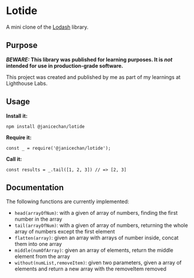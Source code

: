 # Lotide

A mini clone of the [Lodash](https://lodash.com) library.

## Purpose

**_BEWARE:_ This library was published for learning purposes. It is _not_ intended for use in production-grade software.**

This project was created and published by me as part of my learnings at Lighthouse Labs.

## Usage

**Install it:**

`npm install @janicechan/lotide`

**Require it:**

`const _ = require('@janicechan/lotide');`

**Call it:**

`const results = _.tail([1, 2, 3]) // => [2, 3]`

## Documentation

The following functions are currently implemented:

- `head(arrayOfNum)`: with a given of array of numbers, finding the first number in the array
- `tail(arrayOfNum)`: with a given of array of numbers, returning the whole array of numbers except the first element
- `flatten(array)`: given an array with arrays of number inside, concat them into one array
- `middle(numOfArray)`: given an array of elements, return the middle element from the array
- `without(numList,removeItem)`: given two parameters, given a array of elements and return a new array with the removeItem removed
